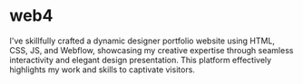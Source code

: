 # web4
I've skillfully crafted a dynamic designer portfolio website using HTML, CSS, JS, and Webflow, showcasing my creative expertise through seamless interactivity and elegant design presentation. This platform effectively highlights my work and skills to captivate visitors.
